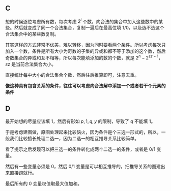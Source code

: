 ## C

想的时候逐位考虑所有数，每次考虑 $2^i$ 个数，向合法的集合中加入这些数中的某些。然后就变成了同一个合法集合，复制一遍后在最高位填 $1/0$，以及选不选这个合法集合中的某些数复制。

其实这样的方式非常不优美，难以转移，因为同时要看两个条件。所以考虑每次只加入一个数，条件是所有大小为奇数的子集的异或和都不等于添加的这个数，然后奇数集合的异或和互不相等，所以每次能填添加的数的个数，就是 $2^{n}-2^{sz-1}$，$sz$ 是当前合法集合大小。

直接统计每中大小的合法集合个数，然后往后推算即可，注意去重。

**像这种具有包含关系的条件，往往可以考虑向合法解中添加一个或者若干个元素的条件**

## D

最开始想的尽量应该填 $1$，然后有形如 $p,1,q,y$ 的限制，导致了 $q$ 不能填 $1$。

于是考虑建图做，原图处理起来比较恼火，因为条件是个三选一形式的，所以，一般我们比较擅长处理二选一，因为二选一的相互推导关系比较简单。

看了提示之后发现可以把三选一的条件转化成两个二选一的条件，或者是 $0/1$ 变量。

然后有一些变量必须是 $0$，然后 $0/1$ 变量是可以相互推导的，把推导关系的图建出来直接跑就行。

最后所有的 $0$ 变量权值取最大值加和。

